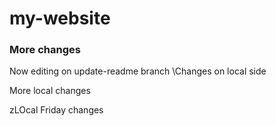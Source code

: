 # my-website


### More changes
Now editing on update-readme branch
\Changes on local side

More local changes

zLOcal Friday changes 